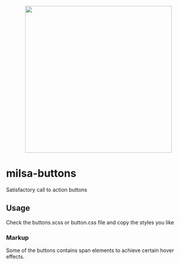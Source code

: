 <p align="center">
  <img src="https://raw.github.com/kleinrein/milsa-buttons/master/docs/milsa.png" width="400">
</p>

# milsa-buttons
Satisfactory call to action buttons

## Usage
Check the buttons.scss or button.css file and copy the styles you like

### Markup
Some of the buttons contains span elements to achieve certain hover effects.
